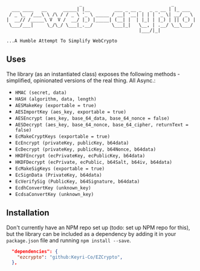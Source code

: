 ```
                           _                                 _        
  ___ ____   __      _____| |__         ___ _ __ _   _ _ __ | |_ ___  
 / _ \_  /___\ \ /\ / / _ \ '_ \ _____ / __| '__| | | | '_ \| __/ _ \ 
|  __// /_____\ V  V /  __/ |_) |_____| (__| |  | |_| | |_) | || (_) |
 \___/___|     \_/\_/ \___|_.__/       \___|_|   \__, | .__/ \__\___/ 
                                                 |___/|_|             

...A Humble Attempt To Simplify WebCrypto
```

## Uses

The library (as an instantiated class) exposes the following methods - simplified, opinionated versions of the real thing. All Async.:

- `HMAC (secret, data)`
- `HASH (algorithm, data, length)`
- `AESMakeKey (exportable = true)`
- `AESImportKey (aes_key, exportable = true)`
- `AESEncrypt (aes_key, base_64_data, base_64_nonce = false)`
- `AESDecrypt (aes_key, base_64_nonce, base_64_cipher, returnText = false)`
- `EcMakeCryptKeys (exportable = true)`
- `EcEncrypt (privateKey, publicKey, b64data)`
- `EcDecrypt (privateKey, publicKey, b64Nonce, b64data)`
- `HKDFEncrypt (ecPrivateKey, ecPublicKey, b64data)`
- `HKDFDecrypt (ecPrivate, ecPublic, b64Salt, b64iv, b64data)`
- `EcMakeSigKeys (exportable = true)`
- `EcSignData (PrivateKey, b64data)`
- `EcVerifySig (PublicKey, b64Signature, b64data)`
- `EcdhConvertKey (unknown_key)`
- `EcdsaConvertKey (unknown_key)`


## Installation

Don't currently have an NPM repo set up (todo: set up NPM repo for this), but the library can be included as a dependency by adding it in your `package.json` file and running `npm install --save`.

```json
  "dependencies": {
    "ezcrypto": "github:Keyri-Co/EZCrypto",
  },
```
